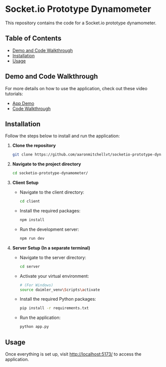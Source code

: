 # Socket.io Prototype Dynamometer

This repository contains the code for a Socket.io prototype dynamometer.

## Table of Contents
- [Demo and Code Walkthrough](#video-tutorials)
- [Installation](#installation)
- [Usage](#usage)

## Demo and Code Walkthrough

For more details on how to use the application, check out these video tutorials:

- [App Demo](https://www.youtube.com/watch?v=LYcU2JPvjSQ)
- [Code Walkthrough](https://www.youtube.com/watch?v=Le-e9rGT6No)

## Installation

Follow the steps below to install and run the application:

1. **Clone the repository**

    ```bash
    git clone https://github.com/aaronmitchellvt/socketio-prototype-dynamometer.git
    ```

2. **Navigate to the project directory**

    ```bash
    cd socketio-prototype-dynamometer/
    ```

3. **Client Setup**

    - Navigate to the client directory:

        ```bash
        cd client
        ```

    - Install the required packages:

        ```bash
        npm install
        ```

    - Run the development server:

        ```bash
        npm run dev
        ```

4. **Server Setup (In a separate terminal)**

    - Navigate to the server directory:

        ```bash
        cd server
        ```

    - Activate your virtual environment:

        ```bash
        # (For Windows)
        source daimler_venv\Scripts\activate

    - Install the required Python packages:

        ```bash
        pip install -r requirements.txt
        ```

    - Run the application:

        ```bash
        python app.py
        ```

## Usage

Once everything is set up, visit [http://localhost:5173/](http://localhost:5173/) to access the application.
